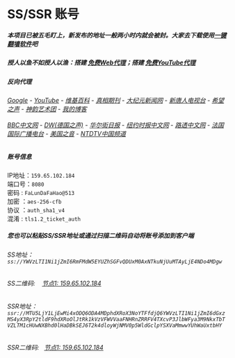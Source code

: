 # SS/SSR 账号 

##### 本项目已被五毛盯上，新发布的地址一般两小时内就会被封。大家去下载使用[一键翻墙软件](https://github.com/gfw-breaker/nogfw/blob/master/README.md)吧

##### 授人以鱼不如授人以渔：搭建 [免费Web代理](https://github.com/no-gfw/heroku-node-proxy#--end--)；搭建 [免费YouTube代理](https://github.com/gfw-breaker/you2php-heroku#--end--) 

##### 反向代理
######  [Google](http://144.202.119.216:8888/search?q=425事件) - [YouTube](https://nogfw.the-youtube.win) - [维基百科](http://144.202.119.216:8100/wiki/喬高-麥塔斯調查報告) - [真相期刊](http://144.202.119.216:8300/display.aspx?category_id=3&zhuanti_id=2) - [大纪元新闻网](http://144.202.119.216:10080) - [新唐人电视台](http://144.202.119.216:8000) - [希望之声](http://144.202.119.216:8200) - [神韵艺术团](http://144.202.119.216:8000/xtr/gb/prog673.html) - [我的博客](http://144.202.119.216:10000/)<br/> <br/> [BBC中文网](http://144.202.119.216:9100/zhongwen) - [DW(德国之声)](http://144.202.119.216:9200/zh/在线报导/s-9058?&zhongwen=simp) - [华尔街日报](http://144.202.119.216:9300) - [纽约时报中文网](http://144.202.119.216:9400) - [路透中文网](http://144.202.119.216:9500/) - [法国国际广播电台](http://144.202.119.216:9600/) - [美国之音](http://144.202.119.216:9700/) - [NTDTV中国频道](http://144.202.119.216:10080/info/tv.html)


##### 账号信息
IP地址：`159.65.102.184`  
端口号：`8080`  
密码  : `FaLunDaFaHao@513`  
加密  ：`aes-256-cfb`  
协议  ：`auth_sha1_v4`  
混淆  : `tls1.2_ticket_auth`  

##### 您也可以粘贴SS/SSR地址或通过扫描二维码自动将账号添加到客户端

######  SS地址： `ss://YWVzLTI1Ni1jZmI6RmFMdW5EYUZhSGFvQDUxM0AxNTkuNjUuMTAyLjE4NDo4MDgw`   
######  SS二维码: &nbsp;&nbsp; <a href="http://159.65.102.184/info/ss.html" target="_blank">节点1: 159.65.102.184</a> 
######  SSR地址： `ssr://MTU5LjY1LjEwMi4xODQ6ODA4MDphdXRoX3NoYTFfdjQ6YWVzLTI1Ni1jZmI6dGxzMS4yX3RpY2tldF9hdXRoOlJtRk1kVzVFWVVaaFNHRnZRRFV4TXcvP3JlbWFya3M9NkxTbTVZLTM1cHUwNXBhd0lHaDBkSEJ6T2k4dloyWjNMV0p5WldGclpYSXVaMmwwYUhWaUxtbHY`     
######  SSR二维码: &nbsp;&nbsp;<a href="http://159.65.102.184/info/ssr.html" target="_blank">节点1: 159.65.102.184</a> 


